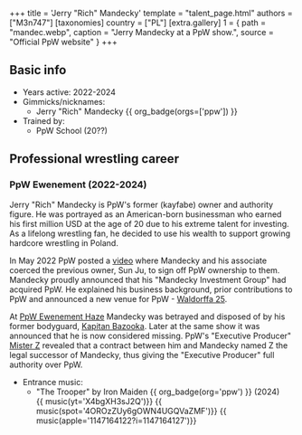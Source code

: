 +++
title = 'Jerry "Rich" Mandecky'
template = "talent_page.html"
authors = ["M3n747"]
[taxonomies]
country = ["PL"]
[extra.gallery]
1 = { path = "mandec.webp", caption = "Jerry Mandecky at a PpW show.", source = "Official PpW website" }
+++

## Basic info
* Years active: 2022-2024
* Gimmicks/nicknames:
  - Jerry "Rich" Mandecky {{ org_badge(orgs=['ppw']) }}
* Trained by:
  - PpW School (20??)

## Professional wrestling career

### PpW Ewenement (2022-2024)

Jerry "Rich" Mandecky is PpW's former (kayfabe) owner and authority figure. He was portrayed as an American-born businessman who earned his first million USD at the age of 20 due to his extreme talent for investing. As a lifelong wrestling fan, he decided to use his wealth to support growing hardcore wrestling in Poland.

In May 2022 PpW posted a [video][vid-mandec] where Mandecky and his associate coerced the previous owner, Sun Ju, to sign off PpW ownership to them. Mandecky proudly announced that his "Mandecky Investment Group" had acquired PpW. He explained his business background, prior contributions to PpW and announced a new venue for PpW - [Waldorffa 25](@/v/waldorffa25.md).

At [PpW Ewenement Haze](@/e/ppw/2024-04-20-ppw-ewenement-haze.md) Mandecky was betrayed and disposed of by his former bodyguard, [Kapitan Bazooka](@/w/kapitan-bazooka.md). Later at the same show it was announced that he is now considered missing. PpW's "Executive Producer" [Mister Z](@/w/mister-z.md) revealed that a contract between him and Mandecky named Z the legal successor of Mandecky, thus giving the "Executive Producer" full authority over PpW.

* Entrance music:
  - "The Trooper" by Iron Maiden
 {{ org_badge(org='ppw') }} (2024) <br>
 {{ music(yt='X4bgXH3sJ2Q')}}
 {{ music(spot='4OROzZUy6gOWN4UGQVaZMF')}}
 {{ music(apple='1147164122?i=1147164127')}}

[vid-mandec]: https://www.youtube.com/watch?v=Lyz8750GJ-o
